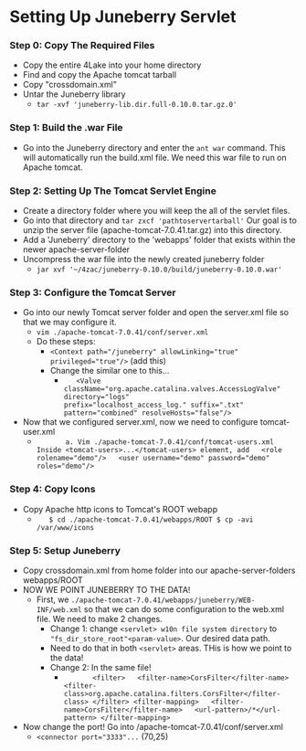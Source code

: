 
# Setting Up Juneberry Servlet

### Step 0: Copy The Required Files
- Copy the entire 4Lake into your home directory
- Find and copy the Apache tomcat tarball
- Copy "crossdomain.xml"
- Untar the Juneberry library
  - `tar -xvf 'juneberry-lib.dir.full-0.10.0.tar.gz.0'`

### Step 1: Build the .war File
- Go into the Juneberry directory and enter the `ant war` command. This will automatically run the build.xml file. We need this war file to run on Apache tomcat.

### Step 2: Setting Up The Tomcat Servlet Engine
- Create a directory folder where you will keep the all of the servlet files.
- Go into that directory and `tar zxcf 'pathtoservertarball'` Our goal is to unzip the server file (apache-tomcat-7.0.41.tar.gz) into this directory.
- Add a 'Juneberry' directory to the 'webapps' folder that exists within the newer apache-server-folder
- Uncompress the war file into the newly created juneberry folder
  - `jar xvf '~/4zac/juneberry-0.10.0/build/juneberry-0.10.0.war'`

### Step 3: Configure the Tomcat Server
- Go into our newly Tomcat server folder and open the server.xml file so that we may configure it.
  - `vim ./apache-tomcat-7.0.41/conf/server.xml`
  - Do these steps:
    - `<Context path="/juneberry" allowLinking="true" privileged="true"/>` (add this)
    - Change the similar one to this...
      - `	<Valve className="org.apache.catalina.valves.AccessLogValve" directory="logs"
	               prefix="localhost_access_log." suffix=".txt" pattern="combined" resolveHosts="false"/>`
- Now that we configured server.xml, now we need to configure tomcat-user.xml
  - `		a. Vim ./apache-tomcat-7.0.41/conf/tomcat-users.xml
		Inside <tomcat-users>...</tomcat-users> element, add
		  <role rolename="demo"/>
  <user username="demo" password="demo" roles="demo"/>`

### Step 4: Copy Icons
- Copy Apache http icons to Tomcat's ROOT webapp
  - `	$ cd ./apache-tomcat-7.0.41/webapps/ROOT
$ cp -avi /var/www/icons`

### Step 5: Setup Juneberry
- Copy crossdomain.xml from home folder into our apache-server-folders webapps/ROOT
- NOW WE POINT JUNEBERRY TO THE DATA!
  - First, we `./apache-tomcat-7.0.41/webapps/juneberry/WEB-INF/web.xml` so that we can do some configuration to the web.xml file. We need to make 2 changes.
    - Change 1: change `<servlet> w10n file system directory` to `"fs_dir_store_root"<param-value>`. Our desired data path.
    - Need to do that in both `<servlet>` areas. THis is how we point to the data!
    - Change 2: In the same file!
      - `		<filter>
		  <filter-name>CorsFilter</filter-name>
		  <filter-class>org.apache.catalina.filters.CorsFilter</filter-class>
		</filter>
		<filter-mapping>
		  <filter-name>CorsFilter</filter-name>
		  <url-pattern>/*</url-pattern>
</filter-mapping>`
- Now change the port! Go into /apache-tomcat-7.0.41/conf/server.xml
  - `<connector port="3333"...` (70,25)
